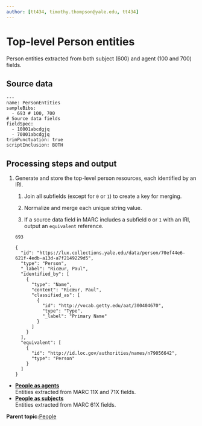```yaml
---
author: [tt434, timothy.thompson@yale.edu, tt434]
---
```


# Top-level Person entities

Person entities extracted from both subject \(600\) and agent \(100 and 700\) fields.

## Source data

```
---
name: PersonEntities
sampleBibs:
  - 693 # 100, 700
# Source data fields
fieldSpec:
  - 10001abcdgjq
  - 70001abcdgjq
trimPunctuation: true
scriptInclusion: BOTH
```

## Processing steps and output

1.  Generate and store the top-level person resources, each identified by an IRI.

    1.  Join all subfields \(except for `0` or `1`\) to create a key for merging.

    2.  Normalize and merge each unique string value.

    3.  If a source data field in MARC includes a subfield `0` or `1` with an IRI, output an `equivalent` reference.

    `693`

    ```
    {
      "id": "https://lux.collections.yale.edu/data/person/70ef44e6-621f-4edb-a13d-a7f2149229d5",
      "type": "Person",
      "_label": "Ricœur, Paul",
      "identified_by": [
        {
          "type": "Name",
          "content": "Ricœur, Paul",
          "classified_as": [
            {
              "id": "http://vocab.getty.edu/aat/300404670",
              "type": "Type",
              "_label": "Primary Name"
            }
          ]
        }
      ],
      "equivalent": [
        {
          "id": "http://id.loc.gov/authorities/names/n79056642",
          "type": "Person"
        }
      ]
    }
    ```


-   **[People as agents](../concepts/people_as_agents.md)**  
Entities extracted from MARC 11X and 71X fields.
-   **[People as subjects](../concepts/people_as_subjects.md)**  
Entities extracted from MARC 61X fields.

**Parent topic:**[People](../concepts/people.md)

